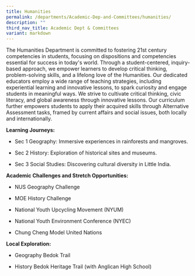 ```yaml
---
title: Humanities
permalink: /departments/Academic-Dep-and-Committees/humanities/
description: ""
third_nav_title: Academic Dept & Committees
variant: markdown
---
```

The Humanities Department is committed to fostering 21st century competencies in students, focusing on dispositions and competencies essential for success in today's world. Through a student-centered, inquiry-based approach, we empower learners to develop critical thinking, problem-solving skills, and a lifelong love of the Humanities. Our dedicated educators employ a wide range of teaching strategies, including experiential learning and innovative lessons, to spark curiosity and engage students in meaningful ways. We strive to cultivate critical thinking, civic literacy, and global awareness through innovative lessons. Our curriculum further empowers students to apply their acquired skills through Alternative Assessment tasks, framed by current affairs and social issues, both locally and internationally.

**Learning Journeys:**

*   Sec 1 Geography: Immersive experiences in rainforests and mangroves.
    
*   Sec 2 History: Exploration of historical sites and museums.
    
*   Sec 3 Social Studies: Discovering cultural diversity in Little India.
    

**Academic Challenges and Stretch Opportunities:**

*   NUS Geography Challenge
    
*   MOE History Challenge
    
*   National Youth Upcycling Movement (NYUM)
    
*   National Youth Environment Conference (NYEC)
    
*   Chung Cheng Model United Nations
    

**Local Exploration:**

*   Geography Bedok Trail
    
*   History Bedok Heritage Trail (with Anglican High School)
    
